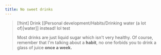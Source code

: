 ```yaml
---
title: No sweet drinks
--- 
```


>[!hint] Drink [[Personal development/Habits/Drinking water (a lot of)|water]] instead! lol test
> 
> Most drinks are just liquid sugar which isn't very healthy. Of course, remember that I'm talking about a **habit**, no one forbids you to drink a glass of juice **once a week.**